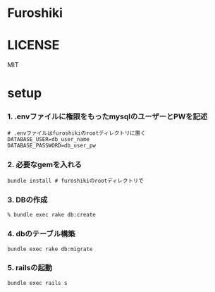 # Furoshiki

# LICENSE
MIT

# setup

### 1. .envファイルに権限をもったmysqlのユーザーとPWを記述

```
# .envファイルはfuroshikiのrootディレクトリに置く
DATABASE_USER=db_user_name
DATABASE_PASSWORD=db_user_pw
```

### 2. 必要なgemを入れる

`bundle install # furoshikiのrootディレクトリで`


### 3. DBの作成

`% bundle exec rake db:create`

### 4. dbのテーブル構築

`bundle exec rake db:migrate`

### 5. railsの起動

`bundle exec rails s`

